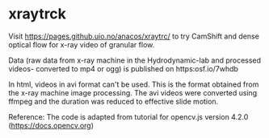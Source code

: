# xraytrck

Visit https://pages.github.uio.no/anacos/xraytrc/ to try CamShift and dense optical flow for x-ray video of granular flow.

Data (raw data from x-ray machine in the Hydrodynamic-lab and processed videos- converted to mp4 or ogg) is published on https:osf.io/7whdb

In html, videos in avi format can't be used. This is the format obtained from the x-ray machine image processing. The avi videos were converted using ffmpeg and the duration was reduced to effective slide motion.

Reference:
The code is adapted from tutorial for opencv.js version 4.2.0 (https://docs.opencv.org)
